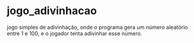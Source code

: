 # jogo_adivinhacao
jogo simples de adivinhação, onde o programa gera um número aleatório entre 1 e 100, e o jogador tenta adivinhar esse número. 
